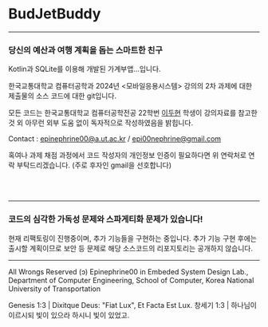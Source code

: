 # BudJetBuddy
------------------------------------
### 당신의 예산과 여행 계획을 돕는 스마트한 친구

Kotlin과 SQLite를 이용해 개발된 가계부앱...입니다. 

한국교통대학교 컴퓨터공학과 2024년 <모바일응용시스템> 강의의 2차 과제에 대한 제출물의 소스 코드에 대한 git입니다.

모든 코드는 한국교통대학교 컴퓨터공학전공 22학번 <a  href="https://github.com/Epinephrine00">이두현</a> 학생이 강의자료를 참고한 것 외 아무런 외부 도움 없이 독자적으로 작성하였음을 밝힙니다. 

Contact : epinephrine00@a.ut.ac.kr / epi00nephrine@gmail.com

혹여나 과제 채점 과정에서 코드 작성자의 개인정보 인증이 필요하다면 위 연락처로 연락 부탁드리겠습니다. (주로 후자인 gmail을 선호합니다)


<br/>
<br/>

-----------------------------------

### 코드의 심각한 가독성 문제와 스파게티화 문제가 있습니다!

현재 리팩토링이 진행중이며, 추가 기능들을 구현하는 중입니다. 추가 기능 구현 후에는 출시할 계획이므로 보안 등 문제로 해당 소스코드의 리포지토리는 공개하지 않습니다. 

-------------------------------------


All Wrongs Reserved (ɔ) Epinephrine00 in Embeded System Design Lab., Department of Computer Engineering, School of Computer, Korea National University of Transportation


Genesis 1:3 | Dixitque Deus: "Fiat Lux", Et Facta Est Lux.
창세기 1:3 | 하나님이 이르시되 빛이 있으라 하시니 빛이 있었고.

